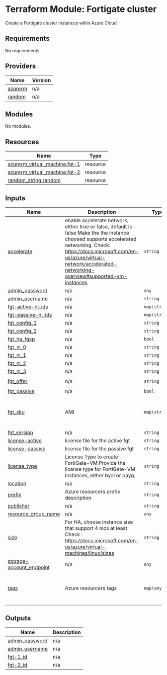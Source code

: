 # Terraform Module: Fortigate cluster

Create a Fortigate cluster instances wihin Azure Cloud

## Requirements

No requirements.

## Providers

| Name | Version |
|------|---------|
| <a name="provider_azurerm"></a> [azurerm](#provider\_azurerm) | n/a |
| <a name="provider_random"></a> [random](#provider\_random) | n/a |

## Modules

No modules.

## Resources

| Name | Type |
|------|------|
| [azurerm_virtual_machine.fgt-1](https://registry.terraform.io/providers/hashicorp/azurerm/latest/docs/resources/virtual_machine) | resource |
| [azurerm_virtual_machine.fgt-2](https://registry.terraform.io/providers/hashicorp/azurerm/latest/docs/resources/virtual_machine) | resource |
| [random_string.random](https://registry.terraform.io/providers/hashicorp/random/latest/docs/resources/string) | resource |

## Inputs

| Name | Description | Type | Default | Required |
|------|-------------|------|---------|:--------:|
| <a name="input_accelerate"></a> [accelerate](#input\_accelerate) | enable accelerate network, either true or false, default is false Make the the instance choosed supports accelerated networking. Check: https://docs.microsoft.com/en-us/azure/virtual-network/accelerated-networking-overview#supported-vm-instances | `string` | `"false"` | no |
| <a name="input_admin_password"></a> [admin\_password](#input\_admin\_password) | n/a | `any` | n/a | yes |
| <a name="input_admin_username"></a> [admin\_username](#input\_admin\_username) | n/a | `string` | `"azureadmin"` | no |
| <a name="input_fgt-active-ni_ids"></a> [fgt-active-ni\_ids](#input\_fgt-active-ni\_ids) | n/a | `map(string)` | `null` | no |
| <a name="input_fgt-passive-ni_ids"></a> [fgt-passive-ni\_ids](#input\_fgt-passive-ni\_ids) | n/a | `map(string)` | `null` | no |
| <a name="input_fgt_config_1"></a> [fgt\_config\_1](#input\_fgt\_config\_1) | n/a | `string` | `""` | no |
| <a name="input_fgt_config_2"></a> [fgt\_config\_2](#input\_fgt\_config\_2) | n/a | `string` | `""` | no |
| <a name="input_fgt_ha_fgsp"></a> [fgt\_ha\_fgsp](#input\_fgt\_ha\_fgsp) | n/a | `bool` | `false` | no |
| <a name="input_fgt_ni_0"></a> [fgt\_ni\_0](#input\_fgt\_ni\_0) | n/a | `string` | `"public"` | no |
| <a name="input_fgt_ni_1"></a> [fgt\_ni\_1](#input\_fgt\_ni\_1) | n/a | `string` | `"private"` | no |
| <a name="input_fgt_ni_2"></a> [fgt\_ni\_2](#input\_fgt\_ni\_2) | n/a | `string` | `"mgmt"` | no |
| <a name="input_fgt_ni_3"></a> [fgt\_ni\_3](#input\_fgt\_ni\_3) | n/a | `string` | `"ha"` | no |
| <a name="input_fgt_offer"></a> [fgt\_offer](#input\_fgt\_offer) | n/a | `string` | `"fortinet_fortigate-vm_v5"` | no |
| <a name="input_fgt_passive"></a> [fgt\_passive](#input\_fgt\_passive) | n/a | `bool` | `false` | no |
| <a name="input_fgt_sku"></a> [fgt\_sku](#input\_fgt\_sku) | AMI | `map(string)` | <pre>{<br>  "byol": "fortinet_fg-vm",<br>  "payg": "fortinet_fg-vm_payg_2022"<br>}</pre> | no |
| <a name="input_fgt_version"></a> [fgt\_version](#input\_fgt\_version) | n/a | `string` | `"latest"` | no |
| <a name="input_license-active"></a> [license-active](#input\_license-active) | license file for the active fgt | `string` | `"/license-active.txt"` | no |
| <a name="input_license-passive"></a> [license-passive](#input\_license-passive) | license file for the passive fgt | `string` | `"/license-passive.txt"` | no |
| <a name="input_license_type"></a> [license\_type](#input\_license\_type) | License Type to create FortiGate-VM Provide the license type for FortiGate-VM Instances, either byol or payg. | `string` | `"payg"` | no |
| <a name="input_location"></a> [location](#input\_location) | n/a | `string` | `"francecentral"` | no |
| <a name="input_prefix"></a> [prefix](#input\_prefix) | Azure resourcers prefix description | `string` | `"terraform"` | no |
| <a name="input_publisher"></a> [publisher](#input\_publisher) | n/a | `string` | `"fortinet"` | no |
| <a name="input_resource_group_name"></a> [resource\_group\_name](#input\_resource\_group\_name) | n/a | `any` | n/a | yes |
| <a name="input_size"></a> [size](#input\_size) | For HA, choose instance size that support 4 nics at least Check : https://docs.microsoft.com/en-us/azure/virtual-machines/linux/sizes | `string` | `"Standard_F4"` | no |
| <a name="input_storage-account_endpoint"></a> [storage-account\_endpoint](#input\_storage-account\_endpoint) | n/a | `any` | n/a | yes |
| <a name="input_tags"></a> [tags](#input\_tags) | Azure resourcers tags | `map(any)` | <pre>{<br>  "Deploy": "module-fgt-ha",<br>  "Project": "terraform-fortinet"<br>}</pre> | no |

## Outputs

| Name | Description |
|------|-------------|
| <a name="output_admin_password"></a> [admin\_password](#output\_admin\_password) | n/a |
| <a name="output_admin_username"></a> [admin\_username](#output\_admin\_username) | n/a |
| <a name="output_fgt-1_id"></a> [fgt-1\_id](#output\_fgt-1\_id) | n/a |
| <a name="output_fgt-2_id"></a> [fgt-2\_id](#output\_fgt-2\_id) | n/a |